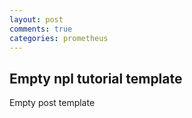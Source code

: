 ```yaml
---
layout: post
comments: true
categories: prometheus
---
```


## Empty npl tutorial template

Empty post template
